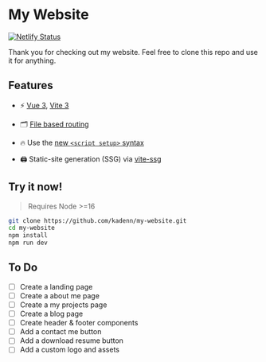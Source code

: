# My Website

[![Netlify Status](https://api.netlify.com/api/v1/badges/9a4df6d5-65e1-4333-9f27-60e7acfd01f8/deploy-status)](https://app.netlify.com/sites/demirhindi/deploys)

Thank you for checking out my website. Feel free to clone this repo and use it for anything.

## Features

- ⚡️ [Vue 3](https://github.com/vuejs/core), [Vite 3](https://github.com/vitejs/vite)

- 🗂 [File based routing](https://github.com/hannoeru/vite-plugin-pages)

- 🔥 Use the [new `<script setup>` syntax](https://vuejs.org/api/sfc-script-setup.html)

- 🖨 Static-site generation (SSG) via [vite-ssg](https://github.com/antfu/vite-ssg)

## Try it now!

> Requires Node >=16

```sh
git clone https://github.com/kadenn/my-website.git
cd my-website
npm install
npm run dev
```

## To Do
- [ ] Create a landing page
- [ ] Create a about me page
- [ ] Create a my projects page
- [ ] Create a blog page
- [ ] Create header & footer components
- [ ] Add a contact me button
- [ ] Add a download resume button
- [ ] Add a custom logo and assets
